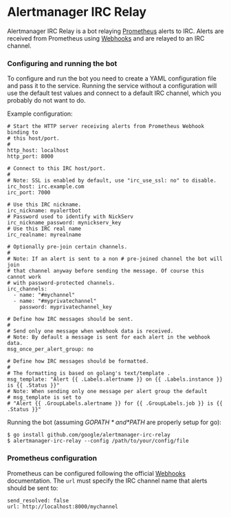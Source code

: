 # Alertmanager IRC Relay

Alertmanager IRC Relay is a bot relaying [Prometheus](https://prometheus.io/) alerts to IRC.
Alerts are received from Prometheus using
[Webhooks](https://prometheus.io/docs/alerting/configuration/#webhook-receiver-<webhook_config>)
and are relayed to an IRC channel.

### Configuring and running the bot

To configure and run the bot you need to create a YAML configuration file and
pass it to the service. Running the service without a configuration will use
the default test values and connect to a default IRC channel, which you
probably do not want to do.

Example configuration:
```
# Start the HTTP server receiving alerts from Prometheus Webhook binding to
# this host/port.
#
http_host: localhost
http_port: 8000

# Connect to this IRC host/port.
#
# Note: SSL is enabled by default, use "irc_use_ssl: no" to disable.
irc_host: irc.example.com
irc_port: 7000

# Use this IRC nickname.
irc_nickname: myalertbot
# Password used to identify with NickServ
irc_nickname_password: mynickserv_key
# Use this IRC real name
irc_realname: myrealname

# Optionally pre-join certain channels.
#
# Note: If an alert is sent to a non # pre-joined channel the bot will join
# that channel anyway before sending the message. Of course this cannot work
# with password-protected channels.
irc_channels:
  - name: "#mychannel"
  - name: "#myprivatechannel"
    password: myprivatechannel_key

# Define how IRC messages should be sent.
#
# Send only one message when webhook data is received.
# Note: By default a message is sent for each alert in the webhook data.
msg_once_per_alert_group: no

# Define how IRC messages should be formatted.
#
# The formatting is based on golang's text/template .
msg_template: "Alert {{ .Labels.alertname }} on {{ .Labels.instance }} is {{ .Status }}"
# Note: When sending only one message per alert group the default
# msg_template is set to
# "Alert {{ .GroupLabels.alertname }} for {{ .GroupLabels.job }} is {{ .Status }}"
```

Running the bot (assuming *$GOPATH* and *$PATH* are properly setup for go):
```
$ go install github.com/google/alertmanager-irc-relay
$ alertmanager-irc-relay --config /path/to/your/config/file
```

### Prometheus configuration

Prometheus can be configured following the official
[Webhooks](https://prometheus.io/docs/alerting/configuration/#webhook-receiver-<webhook_config>)
documentation. The `url` must specify the IRC channel name that alerts should
be sent to:
```
send_resolved: false
url: http://localhost:8000/mychannel
```


